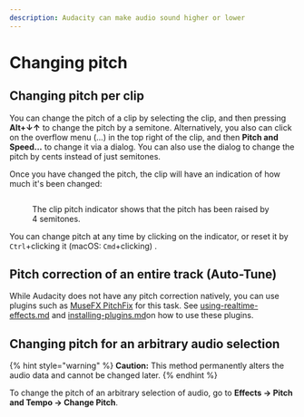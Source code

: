 ```yaml
---
description: Audacity can make audio sound higher or lower
---
```


# Changing pitch

## Changing pitch per clip

You can change the pitch of a clip by selecting the clip, and then pressing **Alt+↓↑** to change the pitch by a semitone. Alternatively, you also can click on the overflow menu (...) in the top right of the clip, and then **Pitch and Speed...** to change it via a dialog. You can also use the dialog to change the pitch by cents instead of just semitones.

Once you have changed the pitch, the clip will have an indication of how much it's been changed:

<figure><img src="../.gitbook/assets/clip pitch indicator" alt=""><figcaption><p>The clip pitch indicator shows that the pitch has been raised by 4 semitones.</p></figcaption></figure>

You can change pitch at any time by clicking on the indicator, or reset it by `Ctrl`+clicking it (macOS: `Cmd`+clicking) .&#x20;

## Pitch correction of an entire track (Auto-Tune)

While Audacity does not have any pitch correction natively, you can use plugins such as [MuseFX PitchFix](https://www.musehub.com/) for this task. See [using-realtime-effects.md](using-realtime-effects.md "mention") and [installing-plugins.md](../basics/customizing-audacity/installing-plugins.md "mention")on how to use these plugins.

## Changing pitch for an arbitrary audio selection

{% hint style="warning" %}
**Caution:** This method permanently alters the audio data and cannot be changed later.
{% endhint %}

To change the pitch of an arbitrary selection of audio, go to **Effects -> Pitch and Tempo -> Change Pitch**.&#x20;
